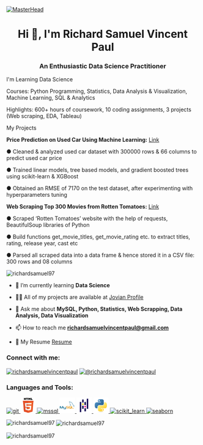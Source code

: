 [![MasterHead](https://media.licdn.com/dms/image/C4D12AQESj72-s5gEKg/article-cover_image-shrink_600_2000/0/1626753867110?e=2147483647&v=beta&t=Kf7YAuwZtyCGYLNch-Mgc5eOC-7h7uL_dnBAIgsAFRQ)](https://rishavchanda.io)

<h1 align="center">Hi 👋, I'm Richard Samuel Vincent Paul</h1>
<h3 align="center">An Enthusiastic Data Science Practitioner</h3>

I'm Learning Data Science

Courses: Python Programming, Statistics, Data Analysis & Visualization, Machine Learning, SQL & Analytics

Highlights: 600+ hours of coursework, 10 coding assignments, 3 projects (Web scraping, EDA, Tableau)

My Projects

**Price Prediction on Used Car Using Machine Learning:** [Link](https://jovian.com/richardsamuelvincentpaul/price-prediction-on-used-car-using-machine-learning)

● Cleaned & analyzed used car dataset with 300000 rows & 66 columns to predict used car price

● Trained linear models, tree based models, and gradient boosted trees using scikit-learn & XGBoost

● Obtained an RMSE of 7170 on the test dataset, after experimenting with hyperparameters tuning

**Web Scraping Top 300 Movies from Rotten Tomatoes:** [Link](https://jovian.com/richardsamuelvincentpaul/web-scraping-project-top300-movies)

● Scraped ‘Rotten Tomatoes’ website with the help of requests, BeautifulSoup libraries of Python

● Build functions get_movie_titles, get_movie_rating etc. to extract titles, rating, release year, cast etc

● Parsed all scraped data into a data frame & hence stored it in a CSV file: 300 rows and 08 columns


<p align="left"> <img src="https://komarev.com/ghpvc/?username=richardsamuel97&label=Profile%20views&color=0e75b6&style=flat" alt="richardsamuel97" /> </p>

- 🌱 I’m currently learning **Data Science**

- 👨‍💻 All of my projects are available at [Jovian Profile](https://jovian.com/richardsamuelvincentpaul)

- 💬 Ask me about **MySQL, Python, Statistics, Web Scrapping, Data Analysis, Data Visualization**

- 📫 How to reach me **richardsamuelvincentpaul@gmail.com**

- 📄 My Resume [Resume](https://github.com/RichardSamuel97/Resume/blob/main/Copy%20of%20Jovian%20Resume%20Template%20-%20Richard%20Samuel.pdf)

<h3 align="left">Connect with me:</h3>
<p align="left">
<a href="https://linkedin.com/in/richardsamuelvincentpaul" target="blank"><img align="center" src="https://raw.githubusercontent.com/rahuldkjain/github-profile-readme-generator/master/src/images/icons/Social/linked-in-alt.svg" alt="richardsamuelvincentpaul" height="30" width="40" /></a>
<a href="https://medium.com/@richardsamuelvincentpaul" target="blank"><img align="center" src="https://raw.githubusercontent.com/rahuldkjain/github-profile-readme-generator/master/src/images/icons/Social/medium.svg" alt="@richardsamuelvincentpaul" height="30" width="40" /></a>
</p>

<h3 align="left">Languages and Tools:</h3>
<p align="left"> <a href="https://git-scm.com/" target="_blank" rel="noreferrer"> <img src="https://www.vectorlogo.zone/logos/git-scm/git-scm-icon.svg" alt="git" width="40" height="40"/> </a> <a href="https://www.w3.org/html/" target="_blank" rel="noreferrer"> <img src="https://raw.githubusercontent.com/devicons/devicon/master/icons/html5/html5-original-wordmark.svg" alt="html5" width="40" height="40"/> </a> <a href="https://www.microsoft.com/en-us/sql-server" target="_blank" rel="noreferrer"> <img src="https://www.svgrepo.com/show/303229/microsoft-sql-server-logo.svg" alt="mssql" width="40" height="40"/> </a> <a href="https://www.mysql.com/" target="_blank" rel="noreferrer"> <img src="https://raw.githubusercontent.com/devicons/devicon/master/icons/mysql/mysql-original-wordmark.svg" alt="mysql" width="40" height="40"/> </a> <a href="https://pandas.pydata.org/" target="_blank" rel="noreferrer"> <img src="https://raw.githubusercontent.com/devicons/devicon/2ae2a900d2f041da66e950e4d48052658d850630/icons/pandas/pandas-original.svg" alt="pandas" width="40" height="40"/> </a> <a href="https://www.python.org" target="_blank" rel="noreferrer"> <img src="https://raw.githubusercontent.com/devicons/devicon/master/icons/python/python-original.svg" alt="python" width="40" height="40"/> </a> <a href="https://scikit-learn.org/" target="_blank" rel="noreferrer"> <img src="https://upload.wikimedia.org/wikipedia/commons/0/05/Scikit_learn_logo_small.svg" alt="scikit_learn" width="40" height="40"/> </a> <a href="https://seaborn.pydata.org/" target="_blank" rel="noreferrer"> <img src="https://seaborn.pydata.org/_images/logo-mark-lightbg.svg" alt="seaborn" width="40" height="40"/> </a> </p>

<p><img align="left" src="https://github-readme-stats.vercel.app/api/top-langs?username=richardsamuel97&show_icons=true&locale=en&layout=compact" alt="richardsamuel97" /></p>

<p>&nbsp;<img align="center" src="https://github-readme-stats.vercel.app/api?username=richardsamuel97&show_icons=true&locale=en" alt="richardsamuel97" /></p>

<p><img align="center" src="https://github-readme-streak-stats.herokuapp.com/?user=richardsamuel97&" alt="richardsamuel97" /></p>
